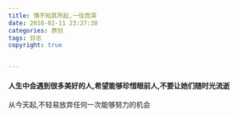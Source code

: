 ```yaml
---
title: 情不知其所起,一往而深
date: 2018-02-11 23:27:38
categories: 原创
tags: 日志
copyright: true


---
```

#### 人生中会遇到很多美好的人,希望能够珍惜眼前人,不要让她们随时光流逝 ####
从今天起,不轻易放弃任何一次能够努力的机会
